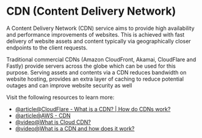 # CDN (Content Delivery Network)

A Content Delivery Network (CDN) service aims to provide high availability and performance improvements of websites. This is achieved with fast delivery of website assets and content typically via geographically closer endpoints to the client requests.

Traditional commercial CDNs (Amazon CloudFront, Akamai, CloudFlare and Fastly) provide servers across the globe which can be used for this purpose. Serving assets and contents via a CDN reduces bandwidth on website hosting, provides an extra layer of caching to reduce potential outages and can improve website security as well

Visit the following resources to learn more:

- [@article@CloudFlare - What is a CDN? | How do CDNs work?](https://www.cloudflare.com/en-ca/learning/cdn/what-is-a-cdn/)
- [@article@AWS - CDN](https://aws.amazon.com/what-is/cdn/)
- [@video@What is Cloud CDN?](https://www.youtube.com/watch?v=841kyd_mfH0)
- [@video@What is a CDN and how does it work?](https://www.youtube.com/watch?v=RI9np1LWzqw)

